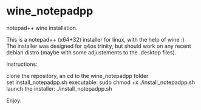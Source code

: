 # wine_notepadpp
notepad++ wine installation.  

This is a notepad++ (x64+32) installer for linux, with the help of wine :)  
The installer was designed for q4os trinity, but should work on any recent debian distro (maybe with some adjustements to the .desktop files).  
  
Instructions:  
  
clone the repository, an cd to the wine_notepadpp folder  
set install_notepadpp.sh executable: sudo chmod +x ./install_notepadpp.sh  
launch the installer: ./install_notepadpp.sh  
  
Enjoy.  
